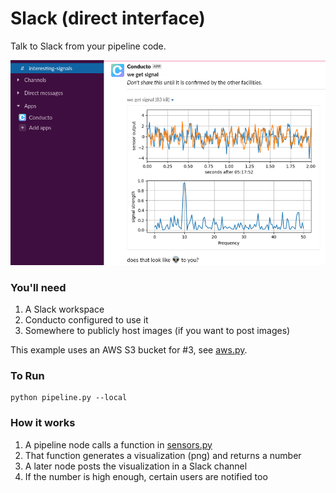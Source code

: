 # Slack (direct interface)

Talk to Slack from your pipeline code.

![screenshot of Slack](signal.png)

### You'll need

1. A Slack workspace
2. Conducto configured to use it
3. Somewhere to publicly host images (if you want to post images)

This example uses an AWS S3 bucket for #3, see [aws.py](aws.py).

### To Run

    python pipeline.py --local

### How it works

 1. A pipeline node calls a function in [sensors.py](sensors.py)
 2. That function generates a visualization (png) and returns a number
 3. A later node posts the visualization in a Slack channel
 4. If the number is high enough, certain users are notified too
